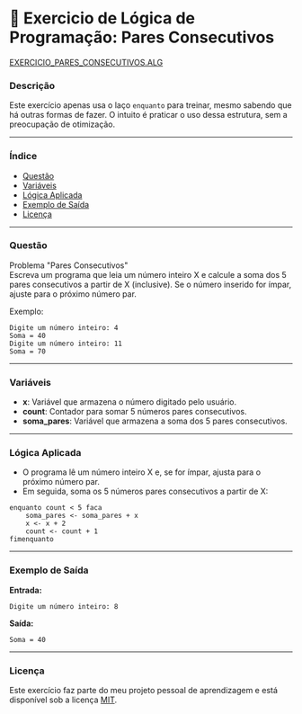 
# 🚀 Exercicio de Lógica de Programação: Pares Consecutivos

<a href="/logica-de-programação/VisualG_Portugol/Estrutura_Repetitiva/Exercicios_Enquanto/exercicio_pares/exercicio_pares.alg">EXERCICIO_PARES_CONSECUTIVOS.ALG</a>

### Descrição

Este exercício apenas usa o laço `enquanto` para treinar, mesmo sabendo que há outras formas de fazer. O intuito é praticar o uso dessa estrutura, sem a preocupação de otimização.

---

### Índice

- [Questão](#questão)
- [Variáveis](#variáveis)
- [Lógica Aplicada](#lógica-aplicada)
- [Exemplo de Saída](#exemplo-de-saída)
- [Licença](#licença)

---

### Questão

Problema "Pares Consecutivos"  
Escreva um programa que leia um número inteiro X e calcule a soma dos 5 pares consecutivos a partir de X (inclusive). Se o número inserido for ímpar, ajuste para o próximo número par.

Exemplo:
```
Digite um número inteiro: 4
Soma = 40
Digite um número inteiro: 11
Soma = 70
```

---

### Variáveis

- **x**: Variável que armazena o número digitado pelo usuário.
- **count**: Contador para somar 5 números pares consecutivos.
- **soma_pares**: Variável que armazena a soma dos 5 pares consecutivos.

---

### Lógica Aplicada

- O programa lê um número inteiro X e, se for ímpar, ajusta para o próximo número par.
- Em seguida, soma os 5 números pares consecutivos a partir de X:
```alg
enquanto count < 5 faca
    soma_pares <- soma_pares + x
    x <- x + 2
    count <- count + 1
fimenquanto
```

---

### Exemplo de Saída

**Entrada:**
```
Digite um número inteiro: 8
```

**Saída:**
```
Soma = 40
```

---


### Licença

Este exercício faz parte do meu projeto pessoal de aprendizagem e está disponível sob a licença [MIT](/LICENSE.md).
